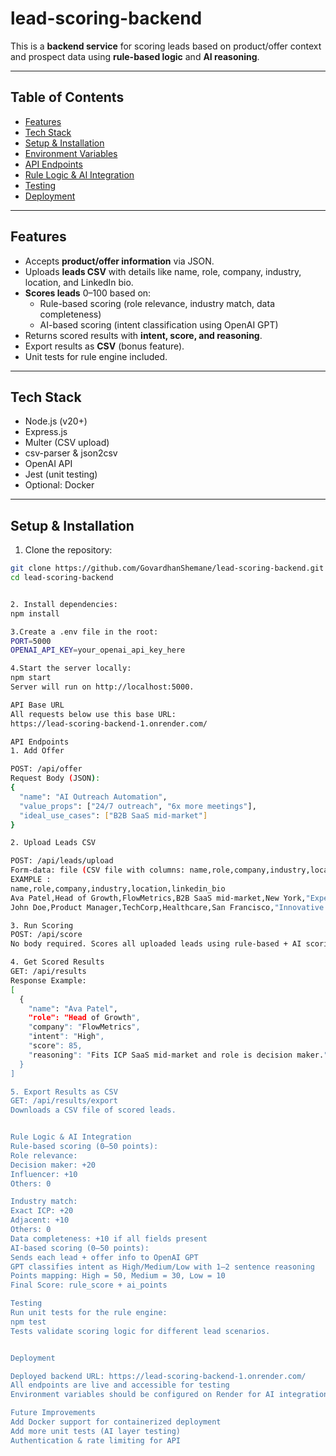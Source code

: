 # lead-scoring-backend
This is a **backend service** for scoring leads based on product/offer context and prospect data using **rule-based logic** and **AI reasoning**.  

---

## Table of Contents
- [Features](#features)
- [Tech Stack](#tech-stack)
- [Setup & Installation](#setup--installation)
- [Environment Variables](#environment-variables)
- [API Endpoints](#api-endpoints)
- [Rule Logic & AI Integration](#rule-logic--ai-integration)
- [Testing](#testing)
- [Deployment](#deployment)

---

## Features
- Accepts **product/offer information** via JSON.
- Uploads **leads CSV** with details like name, role, company, industry, location, and LinkedIn bio.
- **Scores leads** 0–100 based on:
  - Rule-based scoring (role relevance, industry match, data completeness)
  - AI-based scoring (intent classification using OpenAI GPT)
- Returns scored results with **intent, score, and reasoning**.
- Export results as **CSV** (bonus feature).
- Unit tests for rule engine included.

---

## Tech Stack
- Node.js (v20+)
- Express.js
- Multer (CSV upload)
- csv-parser & json2csv
- OpenAI API
- Jest (unit testing)
- Optional: Docker

---

## Setup & Installation

1. Clone the repository:
```bash
git clone https://github.com/GovardhanShemane/lead-scoring-backend.git
cd lead-scoring-backend


2. Install dependencies:
npm install

3.Create a .env file in the root:
PORT=5000
OPENAI_API_KEY=your_openai_api_key_here

4.Start the server locally:
npm start
Server will run on http://localhost:5000.

API Base URL
All requests below use this base URL:
https://lead-scoring-backend-1.onrender.com/

API Endpoints
1. Add Offer

POST: /api/offer
Request Body (JSON):
{
  "name": "AI Outreach Automation",
  "value_props": ["24/7 outreach", "6x more meetings"],
  "ideal_use_cases": ["B2B SaaS mid-market"]
}

2. Upload Leads CSV

POST: /api/leads/upload
Form-data: file (CSV file with columns: name,role,company,industry,location,linkedin_bio)
EXAMPLE : 
name,role,company,industry,location,linkedin_bio
Ava Patel,Head of Growth,FlowMetrics,B2B SaaS mid-market,New York,"Experienced in SaaS Growth"
John Doe,Product Manager,TechCorp,Healthcare,San Francisco,"Innovative product strategist"

3. Run Scoring
POST: /api/score
No body required. Scores all uploaded leads using rule-based + AI scoring.

4. Get Scored Results
GET: /api/results
Response Example:
[
  {
    "name": "Ava Patel",
    "role": "Head of Growth",
    "company": "FlowMetrics",
    "intent": "High",
    "score": 85,
    "reasoning": "Fits ICP SaaS mid-market and role is decision maker."
  }
]

5. Export Results as CSV 
GET: /api/results/export
Downloads a CSV file of scored leads.


Rule Logic & AI Integration
Rule-based scoring (0–50 points):
Role relevance:
Decision maker: +20
Influencer: +10
Others: 0

Industry match:
Exact ICP: +20
Adjacent: +10
Others: 0
Data completeness: +10 if all fields present
AI-based scoring (0–50 points):
Sends each lead + offer info to OpenAI GPT
GPT classifies intent as High/Medium/Low with 1–2 sentence reasoning
Points mapping: High = 50, Medium = 30, Low = 10
Final Score: rule_score + ai_points

Testing
Run unit tests for the rule engine:
npm test
Tests validate scoring logic for different lead scenarios.


Deployment

Deployed backend URL: https://lead-scoring-backend-1.onrender.com/
All endpoints are live and accessible for testing
Environment variables should be configured on Render for AI integration

Future Improvements
Add Docker support for containerized deployment
Add more unit tests (AI layer testing)
Authentication & rate limiting for API

